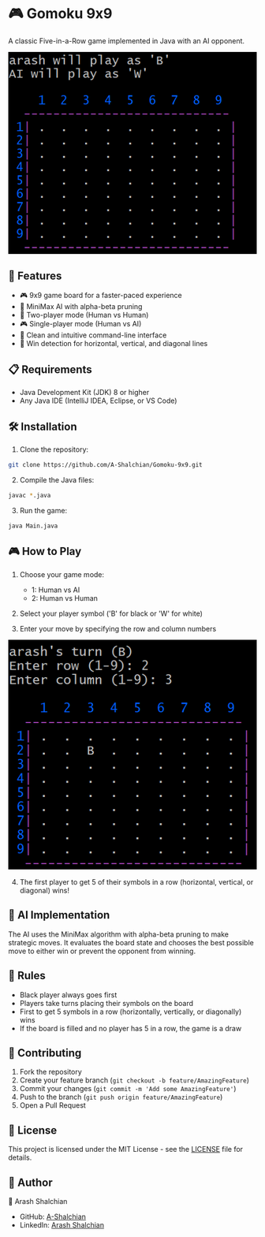 # 🎮 Gomoku 9x9

A classic Five-in-a-Row game implemented in Java with an AI opponent. 

![Empty Gomoku board](/assets/starterBoard.png)
## 🚀 Features

- 🎮 9x9 game board for a faster-paced experience
- 🤖 MiniMax AI with alpha-beta pruning
- 👥 Two-player mode (Human vs Human)
- 🎮 Single-player mode (Human vs AI)
- 🎨 Clean and intuitive command-line interface
- 🎯 Win detection for horizontal, vertical, and diagonal lines

## 📋 Requirements

- Java Development Kit (JDK) 8 or higher
- Any Java IDE (IntelliJ IDEA, Eclipse, or VS Code)

## 🛠️ Installation

1. Clone the repository:
```bash
git clone https://github.com/A-Shalchian/Gomoku-9x9.git
```

2. Compile the Java files:
```bash
javac *.java
```

3. Run the game:
```bash
java Main.java
```

## 🎮 How to Play

1. Choose your game mode:
   - 1: Human vs AI
   - 2: Human vs Human

2. Select your player symbol ('B' for black or 'W' for white)

3. Enter your move by specifying the row and column numbers

![players turn](/assets/playerTurn.png)

4. The first player to get 5 of their symbols in a row (horizontal, vertical, or diagonal) wins!


## 🤖 AI Implementation

The AI uses the MiniMax algorithm with alpha-beta pruning to make strategic moves. It evaluates the board state and chooses the best possible move to either win or prevent the opponent from winning.

## 📝 Rules

- Black player always goes first
- Players take turns placing their symbols on the board
- First to get 5 symbols in a row (horizontally, vertically, or diagonally) wins
- If the board is filled and no player has 5 in a row, the game is a draw

## 🤝 Contributing

1. Fork the repository
2. Create your feature branch (`git checkout -b feature/AmazingFeature`)
3. Commit your changes (`git commit -m 'Add some AmazingFeature'`)
4. Push to the branch (`git push origin feature/AmazingFeature`)
5. Open a Pull Request

## 📜 License

This project is licensed under the MIT License - see the [LICENSE](LICENSE) file for details.

## 👥 Author

👤 Arash Shalchian

- GitHub: [A-Shalchian](https://github.com/A-shalchian)
- LinkedIn: [Arash Shalchian](https://www.linkedin.com/in/a-shalchian/)
